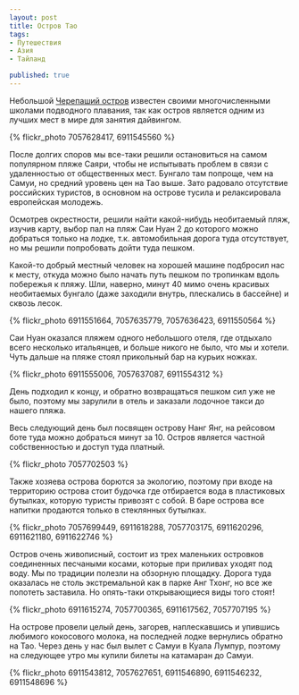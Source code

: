 ```yaml
---
layout: post
title: Остров Тао
tags:
- Путешествия
- Азия
- Тайланд

published: true
---
```


Небольшой [Черепаший остров](http://l.timurv.ru/Htkmaw) известен своими многочисленными школами подводного плавания, так как остров является одним из лучших мест в мире для занятия дайвингом.

{% flickr_photo 7057628417, 6911545560 %}

После долгих споров мы все-таки решили остановиться на самом популярном пляже Саяри, чтобы не испытывать проблем в связи с удаленностью от общественных мест. Бунгало там попроще, чем на Самуи, но средний уровень цен на Тао выше. Зато радовало отсутствие российских туристов, в основном на острове тусила и релаксировала европейская молодежь.

Осмотрев окрестности, решили найти какой-нибудь необитаемый пляж, изучив карту, выбор пал на пляж  Саи Нуан 2 до которого можно добраться только на лодке, т.к. автомобильная дорога туда отсутствует, но мы решили попробовать дойти туда пешком.

Какой-то добрый местный человек на хорошей машине подбросил нас к месту, откуда можно было начать путь пешком по тропинкам вдоль побережья к пляжу. Шли, наверно, минут 40 мимо очень красивых необитаемых бунгало (даже заходили внутрь, плескались в бассейне) и сквозь лесок.

{% flickr_photo 6911551664, 7057635779, 7057636423, 6911550564 %}

Саи Нуан оказался пляжем одного небольшого отеля, где отдыхало всего несколько итальянцев, и больше никого не было, что мы и хотели.  Чуть дальше на пляже стоял прикольный бар на курьих ножках.

{% flickr_photo 6911555006, 7057637087, 6911554312 %}

День подходил к концу, и обратно возвращаться пешком сил уже не было, поэтому мы зарулили в отель и заказали лодочное такси до нашего пляжа.

Весь следующий день был посвящен острову Нанг Янг, на рейсовом боте туда можно добраться минут за 10. Остров является частной собственностью и доступ туда платный.

{% flickr_photo 7057702503 %}

Также хозяева острова борются за экологию, поэтому при входе на территорию острова стоит будочка где отбирается вода в пластиковых бутылках, которую туристы привозят с собой. В баре острова все напитки продаются только в стеклянных бутылках.

{% flickr_photo 7057699449, 6911618288, 7057703175, 6911620296, 6911621180, 6911622746 %}

Остров очень живописный, состоит из трех маленьких островков соединенных песчаными косами, которые при приливах уходят под воду. Мы по традиции полезли на обзорную площадку. Дорога туда оказалась не столь экстремальной как в парке Анг Тхонг, но все же попотеть 
заставила. Но опять-таки открывающиеся виды того стоят!

{% flickr_photo 6911615274, 7057700365, 6911617562, 7057707195  %}

На острове провели целый день, загорев, наплескавшись и упившись любимого кокосового молока, на последней лодке вернулись обратно на Тао. Через день у нас был вылет с Самуи в Куала Лумпур, поэтому на следующее утро мы купили билеты на катамаран до Самуи.

{% flickr_photo 6911543812, 7057627651, 6911546890, 6911546232, 6911548696 %}
